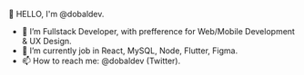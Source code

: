 👋 HELLO, I'm @dobaldev.

- 👀 I’m Fullstack Developer, with prefference for Web/Mobile Development & UX Design.
- 🌱 I’m currently job in React, MySQL, Node, Flutter, Figma.
- 📫 How to reach me: @dobaldev (Twitter).

<!---
adrieldobal/adrieldobal is a ✨ special ✨ repository because its `README.md` (this file) appears on your GitHub profile.
You can click the Preview link to take a look at your changes.
--->
